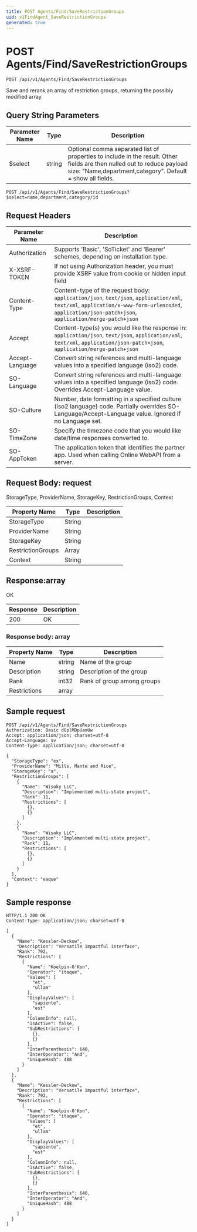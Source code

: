 ```yaml
---
title: POST Agents/Find/SaveRestrictionGroups
uid: v1FindAgent_SaveRestrictionGroups
generated: true
---
```


# POST Agents/Find/SaveRestrictionGroups

```http
POST /api/v1/Agents/Find/SaveRestrictionGroups
```

Save and rerank an array of restriction groups, returning the possibly modified array.







## Query String Parameters

| Parameter Name | Type |  Description |
|----------------|------|--------------|
| $select | string |  Optional comma separated list of properties to include in the result. Other fields are then nulled out to reduce payload size: "Name,department,category". Default = show all fields. |

```http
POST /api/v1/Agents/Find/SaveRestrictionGroups?$select=name,department,category/id
```


## Request Headers

| Parameter Name | Description |
|----------------|-------------|
| Authorization  | Supports 'Basic', 'SoTicket' and 'Bearer' schemes, depending on installation type. |
| X-XSRF-TOKEN   | If not using Authorization header, you must provide XSRF value from cookie or hidden input field |
| Content-Type | Content-type of the request body: `application/json`, `text/json`, `application/xml`, `text/xml`, `application/x-www-form-urlencoded`, `application/json-patch+json`, `application/merge-patch+json` |
| Accept         | Content-type(s) you would like the response in: `application/json`, `text/json`, `application/xml`, `text/xml`, `application/json-patch+json`, `application/merge-patch+json` |
| Accept-Language | Convert string references and multi-language values into a specified language (iso2) code. |
| SO-Language | Convert string references and multi-language values into a specified language (iso2) code. Overrides Accept-Language value. |
| SO-Culture | Number, date formatting in a specified culture (iso2 language) code. Partially overrides SO-Language/Accept-Language value. Ignored if no Language set. |
| SO-TimeZone | Specify the timezone code that you would like date/time responses converted to. |
| SO-AppToken | The application token that identifies the partner app. Used when calling Online WebAPI from a server. |

## Request Body: request 

StorageType, ProviderName, StorageKey, RestrictionGroups, Context 

| Property Name | Type |  Description |
|----------------|------|--------------|
| StorageType | String |  |
| ProviderName | String |  |
| StorageKey | String |  |
| RestrictionGroups | Array |  |
| Context | String |  |

## Response:array

OK

| Response | Description |
|----------------|-------------|
| 200 | OK |

### Response body: array

| Property Name | Type |  Description |
|----------------|------|--------------|
| Name | string | Name of the group |
| Description | string | Description of the group |
| Rank | int32 | Rank of group among groups |
| Restrictions | array |  |

## Sample request

```http!
POST /api/v1/Agents/Find/SaveRestrictionGroups
Authorization: Basic dGplMDpUamUw
Accept: application/json; charset=utf-8
Accept-Language: sv
Content-Type: application/json; charset=utf-8

{
  "StorageType": "ex",
  "ProviderName": "Mills, Mante and Rice",
  "StorageKey": "a",
  "RestrictionGroups": [
    {
      "Name": "Wisoky LLC",
      "Description": "Implemented multi-state project",
      "Rank": 11,
      "Restrictions": [
        {},
        {}
      ]
    },
    {
      "Name": "Wisoky LLC",
      "Description": "Implemented multi-state project",
      "Rank": 11,
      "Restrictions": [
        {},
        {}
      ]
    }
  ],
  "Context": "eaque"
}
```

## Sample response

```http_
HTTP/1.1 200 OK
Content-Type: application/json; charset=utf-8

[
  {
    "Name": "Kessler-Deckow",
    "Description": "Versatile impactful interface",
    "Rank": 792,
    "Restrictions": [
      {
        "Name": "Koelpin-O'Kon",
        "Operator": "itaque",
        "Values": [
          "et",
          "ullam"
        ],
        "DisplayValues": [
          "sapiente",
          "est"
        ],
        "ColumnInfo": null,
        "IsActive": false,
        "SubRestrictions": [
          {},
          {}
        ],
        "InterParenthesis": 640,
        "InterOperator": "And",
        "UniqueHash": 488
      }
    ]
  },
  {
    "Name": "Kessler-Deckow",
    "Description": "Versatile impactful interface",
    "Rank": 792,
    "Restrictions": [
      {
        "Name": "Koelpin-O'Kon",
        "Operator": "itaque",
        "Values": [
          "et",
          "ullam"
        ],
        "DisplayValues": [
          "sapiente",
          "est"
        ],
        "ColumnInfo": null,
        "IsActive": false,
        "SubRestrictions": [
          {},
          {}
        ],
        "InterParenthesis": 640,
        "InterOperator": "And",
        "UniqueHash": 488
      }
    ]
  }
]
```